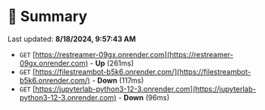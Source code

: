 # 📖 Summary
Last updated: **8/18/2024, 9:57:43 AM**

- `GET` [https://restreamer-09gx.onrender.com](https://restreamer-09gx.onrender.com) - **Up** (261ms)
- `GET` [https://filestreambot-b5k6.onrender.com/](https://filestreambot-b5k6.onrender.com/) - **Down** (117ms)
- `GET` [https://jupyterlab-python3-12-3.onrender.com](https://jupyterlab-python3-12-3.onrender.com) - **Down** (96ms)
